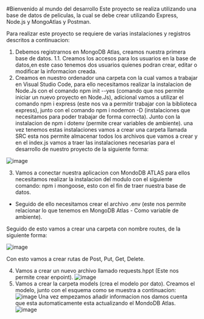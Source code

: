 #Bienvenido al mundo del desarrollo
Este proyecto se realiza utilizando una base de datos de peliculas, la cual se debe crear utilizando Express, Node.js y MongoAtlas y Postman.

Para realizar este proyecto se requiere de varias instalaciones y registros descritos a continuacion:

1. Debemos registrarnos en MongoDB Atlas, creamos nuestra primera base de datos.
1.1. Creamos los accesos para los usuarios en la base de datos,en este caso tenemos dos usuarios quienes podran crear, editar o modificar la informacion creada.
2. Creamos en nuestro ordenador una carpeta con la cual vamos a trabajar en Visual Studio Code, para ello necesitamos realizar la instalacion de Node.Js con el comando 
npm init --yes (comando que nos permite iniciar un nuevo proyecto en Node.Js), adicional vamos a utilizar el comando npm i express (este nos va a permitir trabajar con la biblioteca express), junto con el comando
npm i nodemon -D (instalaciones que necesitamos para poder trabajar de forma correcta). Junto con la instalacion de npm i dotenv (permite crear variables de ambiente).
una vez tenemos estas instalaciones vamos a crear una carpeta llamada SRC esta nos permite almacenar todos los archivos que vamos a crear y en el index.js vamos a traer las instalaciones necesarias
para el desarrollo de nuestro proyecto de la siguiente forma: 

![image](https://user-images.githubusercontent.com/114543688/221223593-62af7e56-9d9a-42a8-abc1-a400ff71154c.png)

3. Vamos a conectar nuestra aplicacion con MondoDB ATLAS para ellos necesitamos realizar la instalacion del modulo con el siguiente comando: npm i mongoose, esto con el fin de traer nuestra base de datos.
- Seguido de ello necesitamos crear el archivo .env (este nos permite relacionar lo que tenemos en MongoDB Atlas - Como variable de ambiente).

Seguido de esto vamos a crear una carpeta con nombre routes, de la siguiente forma:

![image](https://user-images.githubusercontent.com/114543688/221230678-0103deaf-38ad-4e64-bec4-495b1b155796.png)

Con esto vamos a crear rutas de Post, Put, Get, Delete. 

4. Vamos a crear un nuevo archivo llamado requests.hppt (Este nos permite crear enpoint).
![image](https://user-images.githubusercontent.com/114543688/221233029-0ef2aabe-3516-48a6-884c-8368db0f0c48.png)
5. Vamos a crear la carpeta models (crea el modelo por dato). Creamos el modelo, junto con el esquema como se muestra a continuacion: 
![image](https://user-images.githubusercontent.com/114543688/221233379-b7c6a104-f7c3-47a6-adc4-d4369e6c61b6.png)
Una vez empezamos añadir informacion nos damos cuenta que esta automaticamente esta actualizando el MondoDB Atlas.
![image](https://user-images.githubusercontent.com/114543688/221236401-8a7ad5df-febd-48e5-ab45-4c47b0ff8c25.png)








